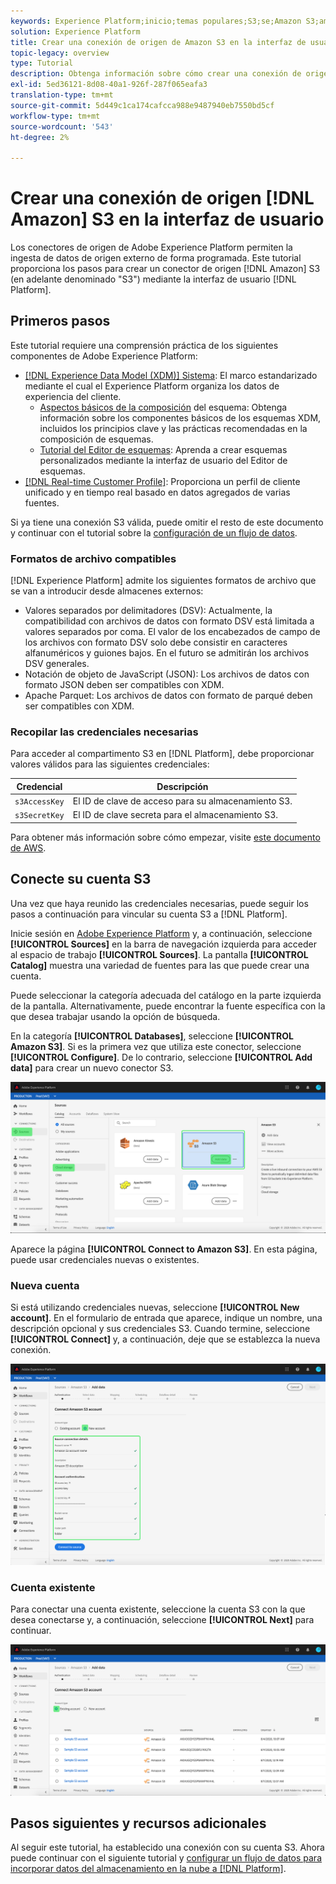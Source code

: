 ```yaml
---
keywords: Experience Platform;inicio;temas populares;S3;se;Amazon S3;amazon s3
solution: Experience Platform
title: Crear una conexión de origen de Amazon S3 en la interfaz de usuario
topic-legacy: overview
type: Tutorial
description: Obtenga información sobre cómo crear una conexión de origen de Amazon S3 mediante la interfaz de usuario de Adobe Experience Platform.
exl-id: 5ed36121-8d08-40a1-926f-287f065eafa3
translation-type: tm+mt
source-git-commit: 5d449c1ca174cafcca988e9487940eb7550bd5cf
workflow-type: tm+mt
source-wordcount: '543'
ht-degree: 2%

---
```


# Crear una conexión de origen [!DNL Amazon] S3 en la interfaz de usuario

Los conectores de origen de Adobe Experience Platform permiten la ingesta de datos de origen externo de forma programada. Este tutorial proporciona los pasos para crear un conector de origen [!DNL Amazon] S3 (en adelante denominado &quot;S3&quot;) mediante la interfaz de usuario [!DNL Platform].

## Primeros pasos

Este tutorial requiere una comprensión práctica de los siguientes componentes de Adobe Experience Platform:

- [[!DNL Experience Data Model (XDM)] Sistema](../../../../../xdm/home.md): El marco estandarizado mediante el cual el Experience Platform organiza los datos de experiencia del cliente.
   - [Aspectos básicos de la composición](../../../../../xdm/schema/composition.md) del esquema: Obtenga información sobre los componentes básicos de los esquemas XDM, incluidos los principios clave y las prácticas recomendadas en la composición de esquemas.
   - [Tutorial del Editor de esquemas](../../../../../xdm/tutorials/create-schema-ui.md): Aprenda a crear esquemas personalizados mediante la interfaz de usuario del Editor de esquemas.
- [[!DNL Real-time Customer Profile]](../../../../../profile/home.md): Proporciona un perfil de cliente unificado y en tiempo real basado en datos agregados de varias fuentes.

Si ya tiene una conexión S3 válida, puede omitir el resto de este documento y continuar con el tutorial sobre la [configuración de un flujo de datos](../../dataflow/batch/cloud-storage.md).

### Formatos de archivo compatibles

[!DNL Experience Platform] admite los siguientes formatos de archivo que se van a introducir desde almacenes externos:

- Valores separados por delimitadores (DSV): Actualmente, la compatibilidad con archivos de datos con formato DSV está limitada a valores separados por coma. El valor de los encabezados de campo de los archivos con formato DSV solo debe consistir en caracteres alfanuméricos y guiones bajos. En el futuro se admitirán los archivos DSV generales.
- Notación de objeto de JavaScript (JSON): Los archivos de datos con formato JSON deben ser compatibles con XDM.
- Apache Parquet: Los archivos de datos con formato de parqué deben ser compatibles con XDM.

### Recopilar las credenciales necesarias

Para acceder al compartimento S3 en [!DNL Platform], debe proporcionar valores válidos para las siguientes credenciales:

| Credencial | Descripción |
| ---------- | ----------- |
| `s3AccessKey` | El ID de clave de acceso para su almacenamiento S3. |
| `s3SecretKey` | El ID de clave secreta para el almacenamiento S3. |

Para obtener más información sobre cómo empezar, visite [este documento de AWS](https://aws.amazon.com/blogs/security/wheres-my-secret-access-key/).

## Conecte su cuenta S3

Una vez que haya reunido las credenciales necesarias, puede seguir los pasos a continuación para vincular su cuenta S3 a [!DNL Platform].

Inicie sesión en [Adobe Experience Platform](https://platform.adobe.com) y, a continuación, seleccione **[!UICONTROL Sources]** en la barra de navegación izquierda para acceder al espacio de trabajo **[!UICONTROL Sources]**. La pantalla **[!UICONTROL Catalog]** muestra una variedad de fuentes para las que puede crear una cuenta.

Puede seleccionar la categoría adecuada del catálogo en la parte izquierda de la pantalla. Alternativamente, puede encontrar la fuente específica con la que desea trabajar usando la opción de búsqueda.

En la categoría **[!UICONTROL Databases]**, seleccione **[!UICONTROL Amazon S3]**. Si es la primera vez que utiliza este conector, seleccione **[!UICONTROL Configure]**. De lo contrario, seleccione **[!UICONTROL Add data]** para crear un nuevo conector S3.

![catálogo](../../../../images/tutorials/create/s3/catalog.png)

Aparece la página **[!UICONTROL Connect to Amazon S3]**. En esta página, puede usar credenciales nuevas o existentes.

### Nueva cuenta

Si está utilizando credenciales nuevas, seleccione **[!UICONTROL New account]**. En el formulario de entrada que aparece, indique un nombre, una descripción opcional y sus credenciales S3. Cuando termine, seleccione **[!UICONTROL Connect]** y, a continuación, deje que se establezca la nueva conexión.

![connect](../../../../images/tutorials/create/s3/new.png)

### Cuenta existente

Para conectar una cuenta existente, seleccione la cuenta S3 con la que desea conectarse y, a continuación, seleccione **[!UICONTROL Next]** para continuar.

![existente](../../../../images/tutorials/create/s3/existing.png)

## Pasos siguientes y recursos adicionales

Al seguir este tutorial, ha establecido una conexión con su cuenta S3. Ahora puede continuar con el siguiente tutorial y [configurar un flujo de datos para incorporar datos del almacenamiento en la nube a [!DNL Platform]](../../dataflow/batch/cloud-storage.md).
